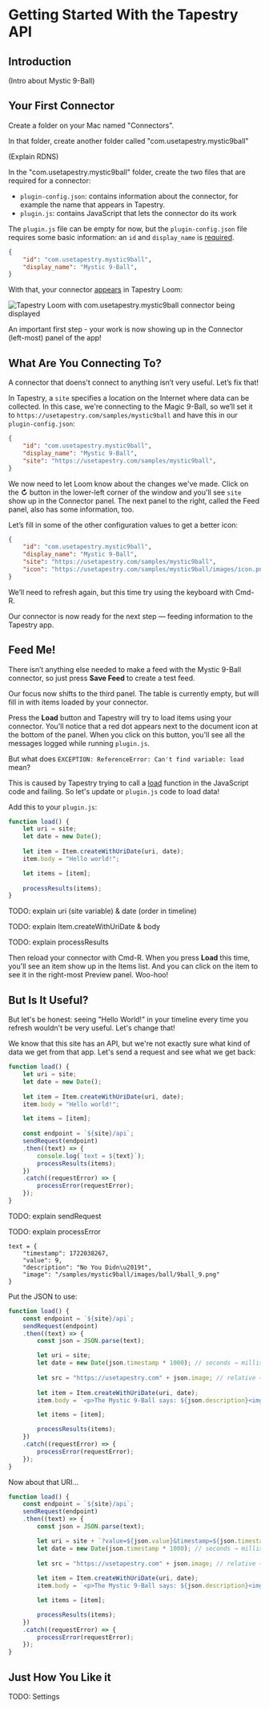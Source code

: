 
# Getting Started With the Tapestry API

## Introduction

(Intro about Mystic 9-Ball)

## Your First Connector

Create a folder on your Mac named "Connectors".

In that folder, create another folder called "com.usetapestry.mystic9ball"

(Explain RDNS)

In the "com.usetapestry.mystic9ball" folder, create the two files that are required for a connector:

  * `plugin-config.json`: contains information about the connector, for example the name that appears in Tapestry.
  * `plugin.js`: contains JavaScript that lets the connector do its work
  
The `plugin.js` file can be empty for now, but the `plugin-config.json` file requires some basic information: an `id` and `display_name` is [required](https://github.com/TheIconfactory/Tapestry/blob/main/Documentation/API.md#plugin-configjson).

```json
{
	"id": "com.usetapestry.mystic9ball",
	"display_name": "Mystic 9-Ball",
}

```

With that, your connector [appears](images/GettingStarted_1.png) in Tapestry Loom:

![Tapestry Loom with com.usetapestry.mystic9ball connector being displayed](images/GettingStarted_1.png)

An important first step - your work is now showing up in the Connector (left-most) panel of the app!

## What Are You Connecting To?

A connector that doens't connect to anything isn’t very useful. Let’s fix that!

In Tapestry, a `site` specifies a location on the Internet where data can be collected. In this case, we're connecting to the Magic 9-Ball, so we’ll set it to `https://usetapestry.com/samples/mystic9ball` and have this in our `plugin-config.json`:

```json
{
	"id": "com.usetapestry.mystic9ball",
	"display_name": "Mystic 9-Ball",
	"site": "https://usetapestry.com/samples/mystic9ball",
}
```

We now need to let Loom know about the changes we've made. Click on the **↻** button in the lower-left corner of the window and you'll see `site` show up in the Connector panel. The next panel to the right, called the Feed panel, also has some information, too.

Let’s fill in some of the other configuration values to get a better icon:

```json
{
	"id": "com.usetapestry.mystic9ball",
	"display_name": "Mystic 9-Ball",
	"site": "https://usetapestry.com/samples/mystic9ball",
	"icon": "https://usetapestry.com/samples/mystic9ball/images/icon.png",
}
```

We’ll need to refresh again, but this time try using the keyboard with Cmd-R.

Our connector is now ready for the next step — feeding information to the Tapestry app.

## Feed Me!

There isn’t anything else needed to make a feed with the Mystic 9-Ball connector, so just press **Save Feed** to create a test feed.

Our focus now shifts to the third panel. The table is currently empty, but will fill in with items loaded by your connector.

Press the **Load** button and Tapestry will try to load items using your connector. You'll notice that a red dot appears next to the document icon at the bottom of the panel. When you click on this button, you'll see all the messages logged while running `plugin.js`.

But what does `EXCEPTION: ReferenceError: Can't find variable: load` mean?

This is caused by Tapestry trying to call a [load](https://github.com/TheIconfactory/Tapestry/blob/main/Documentation/API.md#load) function in the JavaScript code and failing. So let's update or `plugin.js` code to load data!

Add this to your `plugin.js`:

```javascript
function load() {
	let uri = site;
	let date = new Date();
	
	let item = Item.createWithUriDate(uri, date);
	item.body = "Hello world!";

	let items = [item];
		
	processResults(items);
}
```

TODO: explain uri (site variable) & date (order in timeline)

TODO: explain Item.createWithUriDate & body

TODO: explain processResults

Then reload your connector with Cmd-R. When you press **Load** this time, you'll see an item show up in the Items list. And you can click on the item to see it in the right-most Preview panel. Woo-hoo!

## But Is It Useful?

But let's be honest: seeing "Hello World!" in your timeline every time you refresh wouldn't be very useful. Let's change that!

We know that this site has an API, but we're not exactly sure what kind of data we get from that app. Let's send a request and see what we get back:

```javascript
function load() {
	let uri = site;
	let date = new Date();
	
	let item = Item.createWithUriDate(uri, date);
	item.body = "Hello world!";

	let items = [item];
	
	const endpoint = `${site}/api`;
	sendRequest(endpoint)
	.then((text) => {
		console.log(`text = ${text}`);
		processResults(items);
	})
	.catch((requestError) => {
		processError(requestError);
	});
}
```

TODO: explain sendRequest

TODO: explain processError

```
text = {
    "timestamp": 1722038267,
    "value": 9,
    "description": "No You Didn\u2019t",
    "image": "/samples/mystic9ball/images/ball/9ball_9.png"
}

```

Put the JSON to use:

```javascript
function load() {
	const endpoint = `${site}/api`;
	sendRequest(endpoint)
	.then((text) => {
		const json = JSON.parse(text);

		let uri = site;
		let date = new Date(json.timestamp * 1000); // seconds → milliseconds
	
		let src = "https://usetapestry.com" + json.image; // relative → absolute url
		
		let item = Item.createWithUriDate(uri, date);
		item.body = `<p>The Mystic 9-Ball says: ${json.description}<img src="${src}" /></p>`;

		let items = [item];

		processResults(items);
	})
	.catch((requestError) => {
		processError(requestError);
	});
}
```

Now about that URI...

```javascript
function load() {
	const endpoint = `${site}/api`;
	sendRequest(endpoint)
	.then((text) => {
		const json = JSON.parse(text);

		let uri = site + `?value=${json.value}&timestamp=${json.timestamp}`;
		let date = new Date(json.timestamp * 1000); // seconds → milliseconds
	
		let src = "https://usetapestry.com" + json.image; // relative → absolute url
		
		let item = Item.createWithUriDate(uri, date);
		item.body = `<p>The Mystic 9-Ball says: ${json.description}<img src="${src}" /></p>`;

		let items = [item];

		processResults(items);
	})
	.catch((requestError) => {
		processError(requestError);
	});
}
```

## Just How You Like it

TODO: Settings


